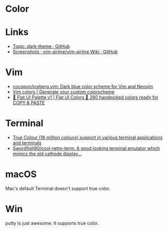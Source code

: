 # Color

# Links

* [Topic: dark-theme · GitHub](https://github.com/topics/dark-theme)
* [Screenshots · vim-airline/vim-airline Wiki · GitHub](https://github.com/vim-airline/vim-airline/wiki/Screenshots)

# Vim

* [cocopon/iceberg.vim: Dark blue color scheme for Vim and Neovim](https://github.com/cocopon/iceberg.vim)
* [Vim colors | Generate your custom colorscheme](https://vimcolors.org/)
* [🎨 Flat UI Palette v1 | Flat UI Colors 🎨 280 handpicked colors ready for COPY & PASTE](https://flatuicolors.com/palette/defo)

# Terminal

* [True Colour (16 million colours) support in various terminal applications and terminals](https://gist.github.com/XVilka/8346728)
* [Swordfish90/cool-retro-term: A good looking terminal emulator which mimics the old cathode display...](https://github.com/Swordfish90/cool-retro-term)

# macOS

Mac's default Terminal doesn't support true color.

# Win

putty is just awesome. It supports true color.
 
